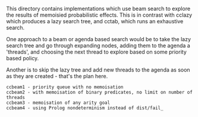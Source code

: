 This directory contains implementations which use beam search to explore
the results of memoisied probabilistic effects. This is in contrast
with cclazy which produces a lazy search tree, and cctab, which runs an
exhaustive search.

One approach to a beam or agenda based search would be to take the lazy
search tree and go through expanding nodes, adding them to the agenda a
'threads', and choosing the next thread to explore based on some priority
based policy.

Another is to skip the lazy tree and add new threads to the agenda as
soon as they are created - that's the plan here.

	ccbeam1 - priority queue with no memoisation
	ccbeam2 - with memoisation of binary predicates, no limit on number of threads
	ccbeam3 - memoisation of any arity goal
	ccbeam4 - using Prolog nondeterminism instead of dist/fail_
